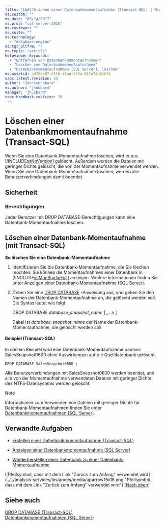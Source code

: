 ```yaml
---
title: "L&#246;schen einer Datenbankmomentaufnahme (Transact-SQL) | Microsoft Docs"
ms.custom: ""
ms.date: "03/14/2017"
ms.prod: "sql-server-2016"
ms.reviewer: ""
ms.suite: ""
ms.technology: 
  - "database-engine"
ms.tgt_pltfrm: ""
ms.topic: "article"
helpviewer_keywords: 
  - "Entfernen von Datenbankmomentaufnahmen"
  - "Löschen von Datenbankmomentaufnahmen"
  - "Datenbankmomentaufnahmen [SQL Server], löschen"
ms.assetid: ad70ec97-d5fb-41aa-b72a-915e74b61b76
caps.latest.revision: 36
author: "JennieHubbard"
ms.author: "jhubbard"
manager: "jhubbard"
caps.handback.revision: 35
---
```

# L&#246;schen einer Datenbankmomentaufnahme (Transact-SQL)
  Wenn Sie eine Datenbank-Momentaufnahme löschen, wird er aus [!INCLUDE[ssNoVersion](../../includes/ssnoversion-md.md)] gelöscht. Außerdem werden die Dateien mit geringer Dichte gelöscht, die von der Momentaufnahme verwendet werden. Wenn Sie eine Datenbank-Momentaufnahme löschen, werden alle Benutzerverbindungen damit beendet.  
  
## Sicherheit  
  
###  <a name="Permissions"></a> Berechtigungen  
 Jeder Benutzer mit DROP DATABASE-Berechtigungen kann eine Datenbank-Momentaufnahme löschen.  
  
##  <a name="TsqlProcedure"></a> Löschen einer Datenbank-Momentaufnahme (mit Transact-SQL)  
 **So löschen Sie eine Datenbank-Momentaufnahme**  
  
1.  Identifizieren Sie die Datenbank-Momentaufnahme, die Sie löschen möchten. Sie können die Momentaufnahmen einer Datenbank in [!INCLUDE[ssManStudioFull](../../includes/ssmanstudiofull-md.md)] anzeigen. Weitere Informationen finden Sie unter [Anzeigen einer Datenbank-Momentaufnahme &#40;SQL Server&#41;](../../relational-databases/databases/view-a-database-snapshot-sql-server.md).  
  
2.  Geben Sie eine [DROP DATABASE](../../t-sql/statements/drop-database-transact-sql.md) -Anweisung aus, und geben Sie den Namen der Datenbank-Momentaufnahme an, die gelöscht werden soll. Die Syntax lautet wie folgt:  
  
     DROP DATABASE *database_snapshot_name* [ **,**...*n* ]  
  
     Dabei ist *database_snapshot_name* der Name der Datenbank-Momentaufnahme, die gelöscht werden soll.  
  
####  <a name="TsqlExample"></a> Beispiel (Transact-SQL)  
 In diesem Beispiel wird eine Datenbank-Momentaufnahme namens SalesSnapshot0600 ohne Auswirkungen auf die Quelldatenbank gelöscht.  
  
```  
DROP DATABASE SalesSnapshot0600 ;  
```  
  
 Alle Benutzerverbindungen mit SalesSnapshot0600 werden beendet, und alle von der Momentaufnahme verwendeten Dateien mit geringer Dichte des NTFS-Dateisystems werden gelöscht.  
  
> [!NOTE]  
>  Informationen zum Verwenden von Dateien mit geringer Dichte für Datenbank-Momentaufnahmen finden Sie unter [Datenbankmomentaufnahmen &#40;SQL Server&#41;](../../relational-databases/databases/database-snapshots-sql-server.md).  
  
##  <a name="RelatedTasks"></a> Verwandte Aufgaben  
  
-   [Erstellen einer Datenbankmomentaufnahme &#40;Transact-SQL&#41;](../../relational-databases/databases/create-a-database-snapshot-transact-sql.md)  
  
-   [Anzeigen einer Datenbankmomentaufnahme &#40;SQL Server&#41;](../../relational-databases/databases/view-a-database-snapshot-sql-server.md)  
  
-   [Wiederherstellen einer Datenbank zu einer Datenbank-Momentaufnahme](../../relational-databases/databases/revert-a-database-to-a-database-snapshot.md)  
  
 ![Pfeilsymbol, dass mit dem Link "Zurück zum Anfang" verwendet wird](../../analysis-services/instances/media/uparrow16x16.png "Pfeilsymbol, dass mit dem Link "Zurück zum Anfang" verwendet wird") [&#91;Nach oben&#93;](#Top)  
  
## Siehe auch  
 [DROP DATABASE &#40;Transact-SQL&#41;](../../t-sql/statements/drop-database-transact-sql.md)   
 [Datenbankmomentaufnahmen &#40;SQL Server&#41;](../../relational-databases/databases/database-snapshots-sql-server.md)  
  
  